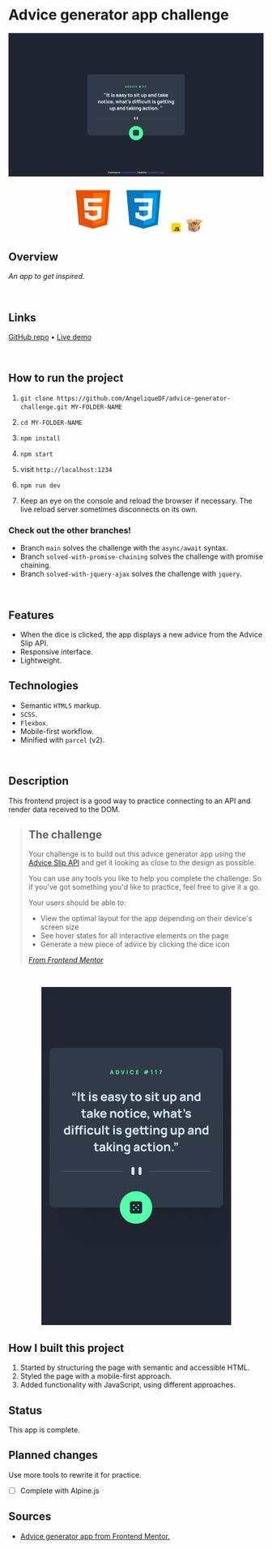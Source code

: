 # Advice generator app challenge

![Screenshot of the todo app](./src/images/desktop-screenshot.png)

<div align="center">
  <img src="./src/images/logo-html5.svg">
  <img src="./src/images/logo-css3.svg">
  <img width="24px" src="./src/images/logo-javascript-gif.gif">
  <img src="./src/images/logo-parceljs.png">
</div>

## Overview

_An app to get inspired._

<br />

## Links

<p>
<a href="https://github.com/AngeliqueDF/advice-generator-challenge">GitHub repo</a> • 
<a href="https://symphonious-profiterole-31bf3c.netlify.app/">Live demo</a>
</p>

<br />

## How to run the project

1. `git clone https://github.com/AngeliqueDF/advice-generator-challenge.git MY-FOLDER-NAME`
2. `cd MY-FOLDER-NAME`
3. `npm install`
4. `npm start`
5. visit `http://localhost:1234`

1. `npm run dev`
2. Keep an eye on the console and reload the browser if necessary. The live reload server sometimes disconnects on its own.

### Check out the other branches!

- Branch `main` solves the challenge with the `async/await` syntax.
- Branch `solved-with-promise-chaining` solves the challenge with promise chaining.
- Branch `solved-with-jquery-ajax` solves the challenge with `jquery`.

<br />

## Features

- When the dice is clicked, the app displays a new advice from the Advice Slip API.
- Responsive interface.
- Lightweight.

## Technologies

- Semantic `HTML5` markup.
- `SCSS`.
- `Flexbox`.
- Mobile-first workflow.
- Minified with `parcel` (v2).

<br />

## Description

This frontend project is a good way to practice connecting to an API and render data received to the DOM.

> ## The challenge
>
> Your challenge is to build out this advice generator app using the [Advice Slip API](https://api.adviceslip.com) and get it looking as close to the design as possible.
>
> You can use any tools you like to help you complete the challenge. So if you've got something you'd like to practice, feel free to give it a go.
>
> Your users should be able to:
>
> - View the optimal layout for the app depending on their device's screen size
> - See hover states for all interactive elements on the page
> - Generate a new piece of advice by clicking the dice icon
>
> _[From Frontend Mentor](https://www.frontendmentor.io/challenges/advice-generator-app-QdUG-13db)_

<br />

<p align="center">
<img width="375" width="667" src="./images/../src/design/mobile-design.jpg">
</p>

## How I built this project

1.  Started by structuring the page with semantic and accessible HTML.
2.  Styled the page with a mobile-first approach.
3.  Added functionality with JavaScript, using different approaches.

## Status

This app is complete.

## Planned changes

Use more tools to rewrite it for practice.

- [ ] Complete with Alpine.js

## Sources

- [Advice generator app from Frontend Mentor.](https://www.frontendmentor.io/challenges/advice-generator-app-QdUG-13db)
